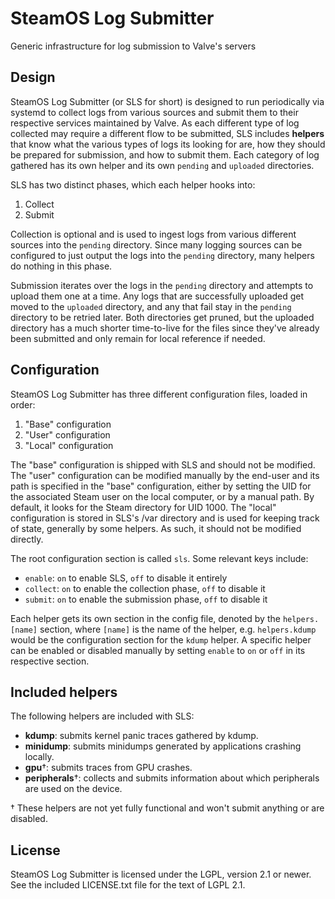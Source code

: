 # SteamOS Log Submitter

Generic infrastructure for log submission to Valve's servers

## Design

SteamOS Log Submitter (or SLS for short) is designed to run periodically via
systemd to collect logs from various sources and submit them to their
respective services maintained by Valve. As each different type of log
collected may require a different flow to be submitted, SLS includes
**helpers** that know what the various types of logs its looking for are, how
they should be prepared for submission, and how to submit them. Each category
of log gathered has its own helper and its own `pending` and `uploaded`
directories.

SLS has two distinct phases, which each helper hooks into:

1. Collect
2. Submit

Collection is optional and is used to ingest logs from various different
sources into the `pending` directory. Since many logging sources can be
configured to just output the logs into the `pending` directory, many helpers
do nothing in this phase.

Submission iterates over the logs in the `pending` directory and attempts to
upload them one at a time. Any logs that are successfully uploaded get moved to
the `uploaded` directory, and any that fail stay in the `pending` directory to
be retried later. Both directories get pruned, but the uploaded directory has a
much shorter time-to-live for the files since they've already been submitted
and only remain for local reference if needed.

## Configuration

SteamOS Log Submitter has three different configuration files, loaded in order:

1. "Base" configuration
2. "User" configuration
3. "Local" configuration

The "base" configuration is shipped with SLS and should not be modified. The
"user" configuration can be modified manually by the end-user and its path is
specified in the "base" configuration, either by setting the UID for the
associated Steam user on the local computer, or by a manual path. By default,
it looks for the Steam directory for UID 1000. The "local" configuration is
stored in SLS's /var directory and is used for keeping track of state,
generally by some helpers. As such, it should not be modified directly.

The root configuration section is called `sls`. Some relevant keys include:

* `enable`: `on` to enable SLS, `off` to disable it entirely
* `collect`: `on` to enable the collection phase, `off` to disable it
* `submit`: `on` to enable the submission phase, `off` to disable it

Each helper gets its own section in the config file, denoted by the
`helpers.[name]` section, where `[name]` is the name of the helper, e.g.
`helpers.kdump` would be the configuration section for the `kdump` helper. A
specific helper can be enabled or disabled manually by setting `enable` to `on`
or `off` in its respective section.

## Included helpers

The following helpers are included with SLS:

* **kdump**: submits kernel panic traces gathered by kdump.
* **minidump**: submits minidumps generated by applications crashing locally.
* **gpu**†: submits traces from GPU crashes.
* **peripherals**†: collects and submits information about which peripherals
  are used on the device.

† These helpers are not yet fully functional and won't submit anything or are
disabled.

## License

SteamOS Log Submitter is licensed under the LGPL, version 2.1 or newer. See
the included LICENSE.txt file for the text of LGPL 2.1.
